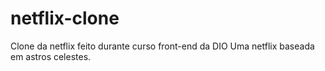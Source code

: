 # netflix-clone
Clone da netflix feito durante curso front-end da DIO
Uma netflix baseada em astros celestes.
